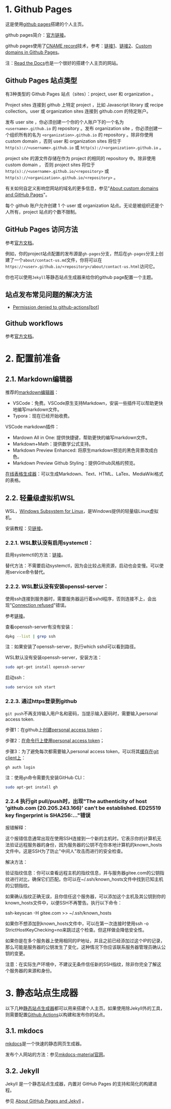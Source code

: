 # 1. Github Pages

这是使用[github pages](https://docs.github.com/en/pages)搭建的个人主页。

github pages简介：[官方链接][4]。

github pages使用了[CNAME record](https://en.wikipedia.org/wiki/CNAME_record)技术，参考：[链接1][1]、[链接2][2]、[Custom domains in Github Pages][3]。

注：[Read the Docs](https://readthedocs.org/)也是一个很好的搭建个人主页的网站。

## Github Pages 站点类型

有3种类型的 Github Pages 站点（sites）：project, user 和 organization 。

Project sites 连接到 github 上特定 project ，比如 Javascript library 或 recipe collection。user 或 organization sites 连接到 github.com 的特定账户。

发布 user site ，你必须创建一个你的个人账户下的一个名为 `<username>.github.io` 的 repository 。发布 organization site ，你必须创建一个组织所有的名为 `<organization>.github.io` 的 repository 。除非你使用 custom domain ，否则 user 和 organization sites 将位于 `http(s)://<username>.github.io` 或 `http(s)://<organization>.github.io` 。

project site 的源文件存储在作为 project 的相同的 repository 中。除非使用 custom domain ， 否则 project sites 将位于 `http(s)://<username>.github.io/<repository>` 或 `http(s)://<organization>.github.io/<repository>` 。

有关如何自定义影响您网站的域名的更多信息，参见"[About custom domains and GitHub Pages](https://docs.github.com/en/pages/configuring-a-custom-domain-for-your-github-pages-site/about-custom-domains-and-github-pages)"。

每个 github 账户允许创建 1 个 user 或 organization 站点。无论是被组织还是个人所有，project 站点的个数不限制。

## GitHub Pages 访问方法

参考[官方文档](https://docs.github.com/en/pages/getting-started-with-github-pages/creating-a-github-pages-site#next-steps)。

例如，你的project站点配置的发布源是`gh-pages`分支，然后在`gh-pages`分支上创建了一个`about/contact-us.md`文件，你将可以在`https://<user>.github.io/<repository>/about/contact-us.html`访问它。

你也可以使用`Jekyll`等静态站点生成器来给你的github page配置一个主题。

## 站点发布常见问题的解决方法

- [Permission denied to github-actions[bot]](https://stackoverflow.com/questions/72851548/permission-denied-to-github-actionsbot)

## Github workflows

参考[官方文档](https://docs.github.com/zh/actions/using-workflows/workflow-syntax-for-github-actions)。

# 2. 配置前准备

## 2.1. Markdown编辑器

推荐的[markdown编辑器](https://www.zhihu.com/tardis/zm/art/103348449?source_id=1003)：
- VSCode：免费。VSCode原生支持Markdown，安装一些插件可以帮助更快地编写markdown文件。
- Typora：现在已经开始收费。

VSCode markdown插件：
- Mardown All in One: 提供快捷键，帮助更快的编写markdown文件。
- Markdown+Math：提供数学公式支持。
- Markdown Preview Enhanced: 将原生markdown预览的黑色背景改成白色。
- Markdown Preview Github Styling：提供Github风格的预览。

[在线表格生成器](https://www.tablesgenerator.com/markdown_tables)：可以生成Markdown、Text、HTML、LaTex、MediaWiki格式的表格。


## 2.2. 轻量级虚拟机WSL

WSL，[Windows Subsystem for Linux](https://learn.microsoft.com/en-us/windows/wsl/install)，是Windows提供的轻量级Linux虚拟机。

安装教程：见[链接](https://zhuanlan.zhihu.com/p/170210673)。

### 2.2.1. WSL默认没有启用systemctl：

启用systemctl的方法：[链接](https://askubuntu.com/questions/1379425/system-has-not-been-booted-with-systemd-as-init-system-pid-1-cant-operate)。

替代方法：不需要启动systemctl，因为会比较占用资源，启动也会变慢。可以使用service命令替代。

### 2.2.2. WSL默认没有安装openssl-server：

使用ssh连接到服务器时，需要服务器运行着sshd程序，否则连接不上，会出现"[Connection refused](https://www.makeuseof.com/fix-ssh-connection-refused-error-linux/)"错误。

参考[链接](https://askubuntu.com/questions/1339980/enable-ssh-in-wsl-system)。

查看openssh-server有没有安装：
```bash
dpkg --list | grep ssh
```

注：如果安装了openssh-server，执行which sshd可以看到路径。

WSL默认没有安装openssh-server，安装方法：
```bash
sudo apt-get install openssh-server
```

启动ssh：
```bash
sudo service ssh start
```

### 2.2.3. 通过https登录到github

`git push`不再支持输入用户名和密码，当提示输入密码时，需要输入personal access token.

步骤1：在github上[创建personal access token](https://docs.github.com/en/authentication/keeping-your-account-and-data-secure/managing-your-personal-access-tokens#creating-a-personal-access-token-classic)；

步骤2：[在命令行上使用personal access token](https://docs.github.com/en/authentication/keeping-your-account-and-data-secure/managing-your-personal-access-tokens#using-a-personal-access-token-on-the-command-line)；

步骤3：为了避免每次都需要输入personal access token，可以将其[缓存在git client上](https://docs.github.com/en/get-started/getting-started-with-git/caching-your-github-credentials-in-git)：

```bash
gh auth login
```

注：使用`gh`命令需要先安装GitHub CLI：

```bash
sudo apt-get install gh
```

### 2.2.4 执行git pull/push时，出现"The authenticity of host 'github.com (20.205.243.166)' can't be established. ED25519 key fingerprint is SHA256:..."错误

报错解释：

这个报错信息通常出现在使用SSH连接到一个新的主机时。它表示你的计算机无法验证远程服务器的身份，因为服务器的公钥不在你本地计算机的known_hosts文件中。这是SSH为了防止"中间人"攻击而进行的安全检查。

解决方法：

验证指纹信息：你可以查看远程主机的指纹信息，并与服务器gitee.com的公钥指纹进行对比，确保它们匹配。你可以在~/.ssh/known_hosts文件中找到已知主机的公钥指纹。

如果确认指纹正确无误，且你信任这个服务器，可以添加这个主机及其公钥到你的known_hosts文件中，以便SSH不再警告。执行以下命令：

ssh-keyscan -H gitee.com >> ~/.ssh/known_hosts

如果你不想添加到known_hosts文件中，可以在第一次连接时使用ssh -o StrictHostKeyChecking=no来跳过这个检查。但这样做会降低安全性。

如果你是在多个服务器上使用相同的IP地址，并且之前已经添加过这个IP的记录，那么可能是服务器的公钥发生了变化，这种情况下你应该联系服务器管理员确认公钥的变更。

注意：在实际生产环境中，不建议无条件信任新的SSH指纹，除非你完全了解这个服务器的来源和身份。

# 3. 静态站点生成器

以下几种[静态站点生成器][4]都可以用来搭建个人主页。如果使用除JekyII外的工具，则需要配置[Github Actions](https://docs.github.com/en/actions/learn-github-actions/understanding-github-actions)以构建和发布你的站点。

## 3.1. mkdocs

[mkdocs](https://www.mkdocs.org/)是一个快速的静态网页生成器。

发布个人网站的方法：参见[mkdocs-material官网](https://squidfunk.github.io/mkdocs-material/publishing-your-site/)。

## 3.2. JekyII

Jekyll 是一个静态站点生成器，内置对 GitHub Pages 的支持和简化的构建进程。

参见 [About GitHub Pages and Jekyll](https://docs.github.com/en/pages/setting-up-a-github-pages-site-with-jekyll/about-github-pages-and-jekyll) 。


[1]: https://www.zhihu.com/question/39301250
[2]: https://www.zhihu.com/question/26609475
[3]: https://docs.github.com/en/pages/configuring-a-custom-domain-for-your-github-pages-site/about-custom-domains-and-github-pages#using-a-subdomain-for-your-github-pages-site
[4]: https://docs.github.com/en/pages/getting-started-with-github-pages/about-github-pages
